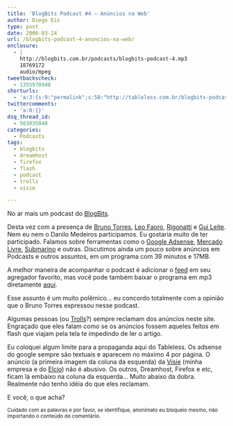 ```yaml
---
title: 'BlogBits Podcast #4 – Anúncios na Web'
author: Diego Eis
type: post
date: 2006-03-24
url: /blogbits-podcast-4-anuncios-na-web/
enclosure:
  - |
    http://blogbits.com.br/podcasts/blogbits-podcast-4.mp3
    18769172
    audio/mpeg
tweetbackscheck:
  - 1355970948
shorturls:
  - 'a:3:{s:9:"permalink";s:58:"http://tableless.com.br/blogbits-podcast-4-anuncios-na-web";s:7:"tinyurl";s:26:"http://tinyurl.com/3dhq2pn";s:4:"isgd";s:19:"http://is.gd/Ka5evi";}'
twittercomments:
  - 'a:0:{}'
dsq_thread_id:
  - 503035040
categories:
  - Podcasts
tags:
  - blogbits
  - dreamhost
  - firefox
  - flash
  - podcast
  - trolls
  - visie

---
```

No ar mais um podcast do [BlogBits][1].

Desta vez com a presença de [Bruno Torres][2], [Leo Faoro][3], [Rigonatti][4] e [Gui Leite][5]. Nem eu nem o Danilo Medeiros participamos. Eu gostaria muito de ter participado. Falamos sobre ferramentas como o [Google Adsense][6], [Mercado Livre][7], [Submarino][8] e outras. Discutimos ainda um pouco sobre anúncios em Podcasts e outros assuntos, em um programa com 39 minutos e 17MB.

A melhor maneira de acompanhar o podcast é adicionar o [feed][9] em seu agregador favorito, mas você pode também baixar o programa em mp3 diretamente [aqui][10].

Esse assunto é um muito polêmico&#8230; eu concordo totalmente com a opinião que o Bruno Torres expressou nesse podcast.
  
Algumas pessoas (ou [Trolls][11]?) sempre reclamam dos anúncios neste site. Engraçado que eles falam como se os anúncios fossem aqueles feitos em flash que viajam pela tela te impedindo de ler o artigo.

Eu coloquei algum limite para a propaganda aqui do Tableless. Os adsense do google sempre são textuais e aparecem no máximo 4 por página. O anúncio (a primeira imagem da coluna da esquerda) da [Visie][12] (minha empresa e do [Elcio][13]) não é abusivo. Os outros, Dreamhost, Firefox e etc, ficam lá embaixo na coluna da esquerda&#8230; Muito abaixo da dobra. Realmente não tenho idéia do que eles reclamam.

E você, o que acha?
  
<small>Cuidado com as palavras e por favor, se identifique, anonimato eu bloqueio mesmo, não importando o conteúdo do comentário.</small>

 [1]: http://blogbits.com.br/
 [2]: http://brunotorres.net/
 [3]: http://meiobit.com/
 [4]: http://mobilelife.com.br/
 [5]: http://guileite.com/
 [6]: http://google.com/adsense
 [7]: http://mercadolivre.com/
 [8]: http://submarino.com/
 [9]: http://blogbits.com.br/feed/
 [10]: http://blogbits.com.br/podcasts/blogbits-podcast-4.mp3
 [11]: http://tableless.com.br/nao-alimente-os-trolls
 [12]: http://visie.com.br/
 [13]: http://elcio.com.br/